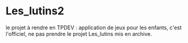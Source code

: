# Les_lutins2
le projet à rendre en TPDEV : application de jeux pour les enfants, c'est l'officiel, ne pas prendre le projet Les_lutins mis en archive. 
